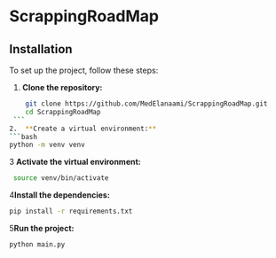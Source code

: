 # ScrappingRoadMap
## Installation

To set up the project, follow these steps:

1.  **Clone the repository:**
   ```bash
       git clone https://github.com/MedElanaami/ScrappingRoadMap.git
       cd ScrappingRoadMap
    ```
2.  **Create a virtual environment:**
   ```bash
   python -m venv venv
   ```
3 **Activate the virtual environment:**
   ```bash
    source venv/bin/activate
   ```

4**Install the dependencies:**
   ```bash
   pip install -r requirements.txt
   ```
   
5**Run the project:**
   ```bash
   python main.py
   ```
